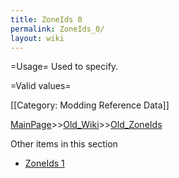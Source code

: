 ```yaml
---
title: ZoneIds 0
permalink: ZoneIds_0/
layout: wiki
---
```

=Usage=
Used to specify.

=Valid values=

[[Category: Modding Reference Data]]

[MainPage](/keeperrl_wiki/ "wikilink")>>[Old_Wiki](/keeperrl_wiki/Old_Wiki "wikilink")>>[Old_ZoneIds](/keeperrl_wiki/Old_ZoneIds "wikilink")

Other items in this section
-    [ZoneIds 1](/keeperrl_wiki/ZoneIds_1 "wikilink")
